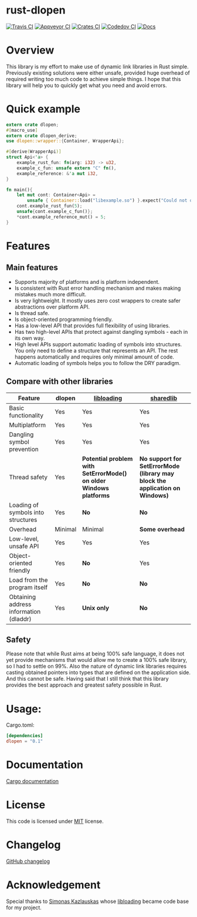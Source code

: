 # rust-dlopen

[![Travis CI][tcii]][tci] [![Appveyor CI][acii]][aci] [![Crates CI][ccii]][cci]  [![Codedov CI][vcii]][vci]  [![Docs][dcii]][dci]

[tcii]: https://travis-ci.org/szymonwieloch/rust-dlopen.svg?branch=master
[tci]: https://travis-ci.org/szymonwieloch/rust-dlopen
[acii]: https://ci.appveyor.com/api/projects/status/github/szymonwieloch/rust-dlopen?svg=true
[aci]: https://ci.appveyor.com/project/szymonwieloch/rust-dlopen
[ccii]: https://img.shields.io/crates/v/dlopen.svg
[cci]: https://crates.io/crates/dlopen
[vcii]: https://codecov.io/api/gh/szymonwieloch/rust-dlopen/branch/master/graph/badge.svg
[vci]: https://codecov.io/gh/szymonwieloch/rust-dlopen
[dcii]: https://docs.rs/dlopen/badge.svg
[dci]: https://docs.rs/dlopen

# Overview

This library is my effort to make use of dynamic link libraries in Rust simple.
Previously existing solutions were either unsafe, provided huge overhead of required writing too much code to achieve simple things.
I hope that this library will help you to quickly get what you need and avoid errors.

# Quick example

```rust
extern crate dlopen;
#[macro_use]
extern crate dlopen_derive;
use dlopen::wrapper::{Container, WrapperApi};

#[derive(WrapperApi)]
struct Api<'a> {
    example_rust_fun: fn(arg: i32) -> u32,
    example_c_fun: unsafe extern "C" fn(),
    example_reference: &'a mut i32,
}

fn main(){
    let mut cont: Container<Api> =
        unsafe { Container::load("libexample.so") }.expect("Could not open library or load symbols");
    cont.example_rust_fun(5);
    unsafe{cont.example_c_fun()};
    *cont.example_reference_mut() = 5;
}
```


# Features

## Main features

* Supports majority of platforms and is platform independent.
* Is consistent with Rust error handling mechanism and makes making mistakes much more difficult.
* Is very lightweight. It mostly uses zero cost wrappers to create safer abstractions over platform API.
* Is thread safe.
* Is object-oriented programming friendly.
* Has a low-level API that provides full flexibility of using libraries.
* Has two high-level APIs that protect against dangling symbols - each in its own way.
* High level APIs support automatic loading of symbols into structures. You only need to define a
    structure that represents an API. The rest happens automatically and requires only minimal amount of code.
* Automatic loading of symbols helps you to follow the DRY paradigm.

## Compare with other libraries

|Feature                             | dlopen     | [libloading](https://github.com/nagisa/rust_libloading) | [sharedlib](https://github.com/Tyleo/sharedlib) |
|------------------------------------|------------|---------------------------------------------------------|-------------------------------------------------|
| Basic functionality                | Yes        | Yes        | Yes       |
| Multiplatform                      | Yes        | Yes        | Yes       |
|Dangling symbol prevention          | Yes        | Yes        | Yes       |
| Thread safety                      | Yes        | **Potential problem with SetErrorMode() on older Windows platforms** | **No support for SetErrorMode (library may block the application on Windows)**|
| Loading of symbols into structures | Yes        | **No**     | **No**     
| Overhead                           | Minimal    | Minimal    | **Some overhead** |
| Low-level, unsafe API              | Yes        | Yes        | Yes       |
| Object-oriented friendly           | Yes        | **No**       | Yes     | 
| Load from the program itself       | Yes        | **No**       | **No**  |
| Obtaining address information (dladdr) | Yes    |  **Unix only** | **No**|

## Safety
	
Please note that while Rust aims at being 100% safe language, it does not yet provide mechanisms that would allow me to create a 100% safe library, so I had to settle on 99%.
Also the nature of dynamic link libraries requires casting obtained pointers into types that are defined on the application side. And this cannot be safe. 
Having said that I still think that this library provides the best approach and greatest safety possible in Rust.

# Usage:

Cargo.toml:

```toml
[dependencies]
dlopen = "0.1"
```

# Documentation
    
[Cargo documentation](https://docs.rs/dlopen)
    
# License
This code is licensed under [MIT](./LICENSE) license.

# Changelog

[GitHub changelog](https://github.com/szymonwieloch/rust-dlopen/releases)

# Acknowledgement

Special thanks to [Simonas Kazlauskas](https://github.com/nagisa) whose [libloading](https://github.com/nagisa/rust_libloading) became code base for my project.
